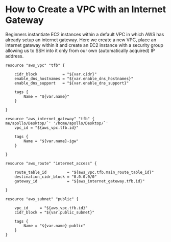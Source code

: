 <!--
parents = vpc
siblings = terraform, ec2, igw
class = howto
-->

# How to Create a VPC with an Internet Gateway

Beginners instantiate EC2 instances within a default VPC in which AWS has already setup an internet gateway. Here we create a new VPC, place an internet gateway within it and create an EC2 instance with a security group allowing us to SSH into it only from our own (automatically acquired) IP address.




```
resource "aws_vpc" "tfb" {

    cidr_block           = "${var.cidr}"
    enable_dns_hostnames = "${var.enable_dns_hostnames}"
    enable_dns_support   = "${var.enable_dns_support}"

    tags {
        Name = "${var.name}"
    }

}

resource "aws_internet_gateway" "tfb" {
me/apollo/Desktop/`' '/home/apollo/Desktop/`' 
    vpc_id = "${aws_vpc.tfb.id}"

    tags {
        Name = "${var.name}-igw"
    }

}

resource "aws_route" "internet_access" {

    route_table_id         = "${aws_vpc.tfb.main_route_table_id}"
    destination_cidr_block = "0.0.0.0/0"
    gateway_id             = "${aws_internet_gateway.tfb.id}"

}

resource "aws_subnet" "public" {

    vpc_id     = "${aws_vpc.tfb.id}"
    cidr_block = "${var.public_subnet}"

    tags {
        Name = "${var.name}-public"
    }
}
```
